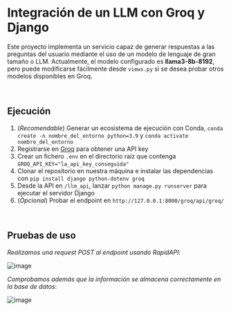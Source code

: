 # Integración de un LLM con Groq y Django

Este proyecto implementa un servicio capaz de generar respuestas a las preguntas del usuario mediante el uso de un modelo de lenguaje de gran tamaño o LLM. Actualmente, el modelo configurado es **llama3-8b-8192**, pero puede modificarse fácilmente desde `views.py` si se desea probar otros modelos disponibles en Groq.

&nbsp;

## Ejecución

1. (*Recomendable*) Generar un ecosistema de ejecución con Conda, `conda create -n nombre_del_entorno python=3.9` y `conda activate nombre_del_entorno` 
2. Registrarse en [Groq](https://console.groq.com) para obtener una API key
3. Crear un fichero `.env` en el directorio raíz que contenga `GROQ_API_KEY="la_api_key_conseguida"`
4. Clonar el repositorio en nuestra máquina e instalar las dependencias con `pip install django python-dotenv groq`
6. Desde la API en `/llm_api`, lanzar `python manage.py runserver` para ejecutar el servidor Django 
7. (*Opcional*) Probar el endpoint en `http://127.0.0.1:8000/groq/api/groq/`

&nbsp;

## Pruebas de uso

*Realizamos una request POST al endpoint usando RapidAPI*:

![image](https://github.com/user-attachments/assets/41403e1b-8a8f-483f-9405-62de20c24fdd)

*Comprobamos además que la información se almacena correctamente en la base de datos*:

![image](https://github.com/user-attachments/assets/3f87ffa0-1d15-4e76-b120-47f5c11b686b)

